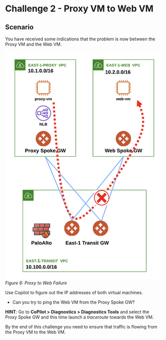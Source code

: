 # Challenge 2 - Proxy VM to Web VM

## Scenario

You have received some indications that the problem is now between the Proxy VM and the Web VM.

![Lab Overview](images/Proxy-to-Web.png)
_Figure 6: Proxy to Web Failure_

Use Copilot to figure out the IP addresses of both virtual machines.

* Can you try to ping the Web VM from the Proxy Spoke GW?

**HINT**: Go to **CoPilot > Diagnostics > Diagnostics Tools**  and select the Proxy Spoke GW and this time launch a *traceroute* towards the Web VM.

By the end of this challenge you need to ensure that traffic is flowing from the Proxy VM to the Web VM.